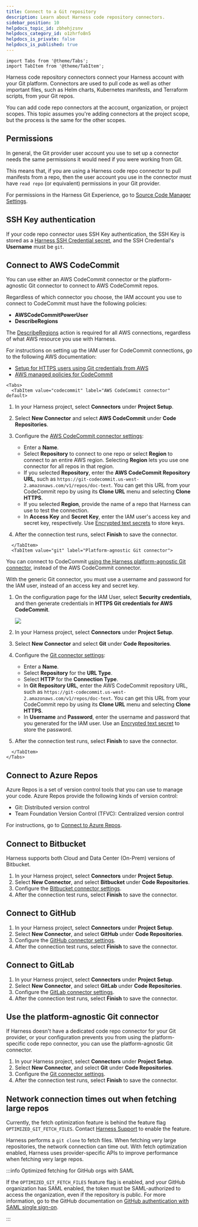 ```yaml
---
title: Connect to a Git repository
description: Learn about Harness code repository connectors.
sidebar_position: 10
helpdocs_topic_id: zbhehjzsnv
helpdocs_category_id: o1zhrfo8n5
helpdocs_is_private: false
helpdocs_is_published: true
---
```


```mdx-code-block
import Tabs from '@theme/Tabs';
import TabItem from '@theme/TabItem';
```

Harness code repository connectors connect your Harness account with your Git platform. Connectors are used to pull code as well as other important files, such as Helm charts, Kubernetes manifests, and Terraform scripts, from your Git repos.

You can add code repo connectors at the account, organization, or project scopes. This topic assumes you're adding connectors at the project scope, but the process is the same for the other scopes.

## Permissions

In general, the Git provider user account you use to set up a connector needs the same permissions it would need if you were working from Git.

This means that, if you are using a Harness code repo connector to pull manifests from a repo, then the user account you use in the connector must have `read repo` (or equivalent) permissions in your Git provider.

For permissions in the Harness Git Experience, go to [Source Code Manager Settings](./ref-source-repo-provider/source-code-manager-settings.md).

<!-- I don't believe these two sentences are true; all connectors require auth, even for read-only and public repos:  Public Git repos don't require a username and password/token. Harness does not validate public Git repo credentials. -->

## SSH Key authentication

If your code repo connector uses SSH Key authentication, the SSH Key is stored as a [Harness SSH Credential secret](/docs/platform/Secrets/add-use-ssh-secrets), and the SSH Credential's **Username** must be `git`.

## Connect to AWS CodeCommit

You can use either an AWS CodeCommit connector or the platform-agnostic Git connector to connect to AWS CodeCommit repos.

Regardless of which connector you choose, the IAM account you use to connect to CodeCommit must have the following policies:

* **AWSCodeCommitPowerUser**
* **DescribeRegions**

The [DescribeRegions](https://docs.aws.amazon.com/AWSEC2/latest/APIReference/API_DescribeRegions.html) action is required for all AWS connections, regardless of what AWS resource you use with Harness.

For instructions on setting up the IAM user for CodeCommit connections, go to the following AWS documentation:

* [Setup for HTTPS users using Git credentials from AWS](https://docs.aws.amazon.com/codecommit/latest/userguide/setting-up-gc.html)
* [AWS managed policies for CodeCommit](https://docs.aws.amazon.com/codecommit/latest/userguide/security-iam-awsmanpol.html)

```mdx-code-block
<Tabs>
  <TabItem value="codecommit" label="AWS CodeCommit connector" default>
```
<!-- I think this needs to be revised because the instructions here don't match the "Settings reference" topic, and I don't see an AWS CodeCommit option under Code Repos in the connector drawer -->

1. In your Harness project, select **Connectors** under **Project Setup**.
2. Select **New Connector** and select **AWS CodeCommit** under **Code Repositories**.
3. Configure the [AWS CodeCommit connector settings](../../7_Connectors/Cloud-providers/ref-cloud-providers/aws-connector-settings-reference.md):

   * Enter a **Name**.
   * Select **Repository** to connect to one repo or select **Region** to connect to an entire AWS region. Selecting **Region** lets you use one connector for all repos in that region.
   * If you selected **Repository**, enter the **AWS CodeCommit Repository URL**, such as `https://git-codecommit.us-west-2.amazonaws.com/v1/repos/doc-text`. You can get this URL from your CodeCommit repo by using its **Clone URL** menu and selecting **Clone HTTPS**.
   * If you selected **Region**, provide the name of a repo that Harness can use to test the connection.
   * In **Access Key** and **Secret Key**, enter the IAM user's access key and secret key, respectively. Use [Encrypted text secrets](../../Secrets/2-add-use-text-secrets.md) to store keys.

4. After the connection test runs, select **Finish** to save the connector.

```mdx-code-block
  </TabItem>
  <TabItem value="git" label="Platform-agnostic Git connector">
```

You can connect to CodeCommit [using the Harness platform-agnostic Git connector](#use-the-platform-agnostic-git-connector), instead of the AWS CodeCommit connector.

With the generic Git connector, you must use a username and password for the IAM user, instead of an access key and secret key.

<!-- original text: In the Harness CodeCommit Connector, in **Access Key**, enter the **User name** from the IAM user credentials you generated. In **Secret Key**, use a [Harness Encrypted Text secret](../../Secrets/2-add-use-text-secrets.md) for the **Password** of the IAM user account. -->

1. On the configuration page for the IAM User, select **Security credentials**, and then generate credentials in **HTTPS Git credentials for AWS CodeCommit**.

   ![](../static/connect-to-code-repo-09.png)

2. In your Harness project, select **Connectors** under **Project Setup**.
3. Select **New Connector** and select **Git** under **Code Repositories**.
4. Configure the [Git connector settings](./ref-source-repo-provider/git-connector-settings-reference.md):

   * Enter a **Name**.
   * Select **Repository** for the **URL Type**.
   * Select **HTTP** for the **Connection Type**.
   * In **Git Repository URL**, enter the AWS CodeCommit repository URL, such as `https://git-codecommit.us-west-2.amazonaws.com/v1/repos/doc-text`. You can get this URL from your CodeCommit repo by using its **Clone URL** menu and selecting **Clone HTTPS**.
   * In **Username** and **Password**, enter the username and password that you generated for the IAM user. Use an [Encrypted text secret](../../Secrets/2-add-use-text-secrets.md) to store the password.

5. After the connection test runs, select **Finish** to save the connector.

```mdx-code-block
  </TabItem>
</Tabs>
```

## Connect to Azure Repos

Azure Repos is a set of version control tools that you can use to manage your code. Azure Repos provide the following kinds of version control:

- Git: Distributed version control
- Team Foundation Version Control (TFVC): Centralized version control

For instructions, go to [Connect to Azure Repos](./connect-to-a-azure-repo.md).

## Connect to Bitbucket

Harness supports both Cloud and Data Center (On-Prem) versions of Bitbucket.

1. In your Harness project, select **Connectors** under **Project Setup**.
2. Select **New Connector**, and select **Bitbucket** under **Code Repositories**.
3. Configure the [Bitbucket connector settings](./ref-source-repo-provider/bitbucket-connector-settings-reference.md).
4. After the connection test runs, select **Finish** to save the connector.

## Connect to GitHub

1. In your Harness project, select **Connectors** under **Project Setup**.
2. Select **New Connector**, and select **GitHub** under **Code Repositories**.
3. Configure the [GitHub connector settings](./ref-source-repo-provider/git-hub-connector-settings-reference.md).
4. After the connection test runs, select **Finish** to save the connector.

## Connect to GitLab

1. In your Harness project, select **Connectors** under **Project Setup**.
2. Select **New Connector**, and select **GitLab** under **Code Repositories**.
3. Configure the [GitLab connector settings](./ref-source-repo-provider/git-lab-connector-settings-reference.md).
4. After the connection test runs, select **Finish** to save the connector.

## Use the platform-agnostic Git connector

If Harness doesn't have a dedicated code repo connector for your Git provider, or your configuration prevents you from using the platform-specific code repo connector, you can use the platform-agnostic Git connector.

1. In your Harness project, select **Connectors** under **Project Setup**.
2. Select **New Connector**, and select **Git** under **Code Repositories**.
3. Configure the [Git connector settings](./ref-source-repo-provider/git-connector-settings-reference.md).
4. After the connection test runs, select **Finish** to save the connector.

## Network connection times out when fetching large repos

Currently, the fetch optimization feature is behind the feature flag `OPTIMIZED_GIT_FETCH_FILES`. Contact [Harness Support](mailto:support@harness.io) to enable the feature.

Harness performs a `git clone` to fetch files. When fetching very large repositories, the network connection can time out. With fetch optimization enabled, Harness uses provider-specific APIs to improve performance when fetching very large repos.

:::info Optimized fetching for GitHub orgs with SAML

If the `OPTIMIZED_GIT_FETCH_FILES` feature flag is enabled, and your GitHub organization has SAML enabled, the token must be SAML-authorized to access the organization, even if the repository is public. For more information, go to the GitHub documentation on [GitHub authentication with SAML single sign-on](https://docs.github.com/en/enterprise-cloud@latest/authentication/authenticating-with-saml-single-sign-on/about-authentication-with-saml-single-sign-on).

:::
